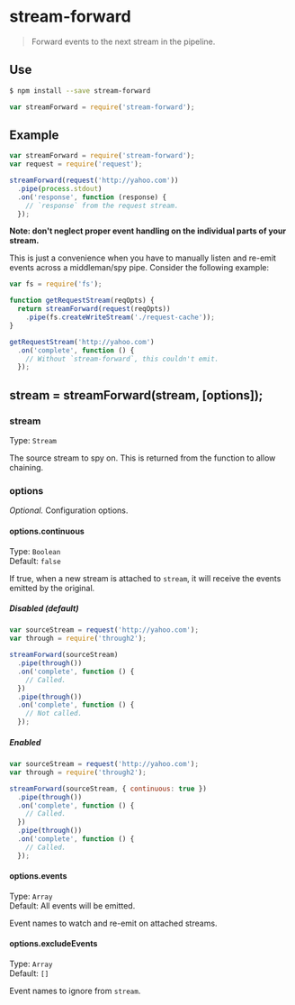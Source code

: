 # stream-forward

> Forward events to the next stream in the pipeline.

## Use

```sh
$ npm install --save stream-forward
```
```js
var streamForward = require('stream-forward');
```

## Example

```js
var streamForward = require('stream-forward');
var request = require('request');

streamForward(request('http://yahoo.com'))
  .pipe(process.stdout)
  .on('response', function (response) {
    // `response` from the request stream.
  });
```

**Note: don't neglect proper event handling on the individual parts of your stream.**

This is just a convenience when you have to manually listen and re-emit events across a middleman/spy pipe. Consider the following example:

```js
var fs = require('fs');

function getRequestStream(reqOpts) {
  return streamForward(request(reqOpts))
    .pipe(fs.createWriteStream('./request-cache'));
}

getRequestStream('http://yahoo.com')
  .on('complete', function () {
    // Without `stream-forward`, this couldn't emit.
  });
```

## stream = streamForward(stream, [options]);


### stream

Type: `Stream`

The source stream to spy on. This is returned from the function to allow chaining.


### options

*Optional.* Configuration options.


#### options.continuous

Type: `Boolean`
<br>Default: `false`

If true, when a new stream is attached to `stream`, it will receive the events emitted by the original.

##### Disabled (default)
```js
var sourceStream = request('http://yahoo.com');
var through = require('through2');

streamForward(sourceStream)
  .pipe(through())
  .on('complete', function () {
    // Called.
  })
  .pipe(through())
  .on('complete', function () {
    // Not called.
  });
```

##### Enabled
```js
var sourceStream = request('http://yahoo.com');
var through = require('through2');

streamForward(sourceStream, { continuous: true })
  .pipe(through())
  .on('complete', function () {
    // Called.
  })
  .pipe(through())
  .on('complete', function () {
    // Called.
  });
```


#### options.events

Type: `Array`
<br>Default: All events will be emitted.

Event names to watch and re-emit on attached streams.


#### options.excludeEvents

Type: `Array`
<br>Default: `[]`

Event names to ignore from `stream`.
